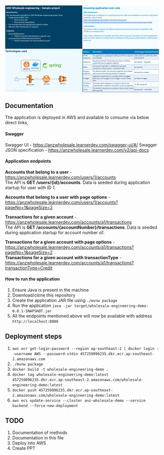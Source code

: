 ![Presentation slide](md-resources/presentation.png?raw=true "")

## Documentation
The application is deployed in AWS and available to consume via below direct links,
#### Swagger
Swagger UI - https://anzwholesale.learnerdev.com/swagger-ui/#/
Swagger JSON specification - https://anzwholesale.learnerdev.com/v2/api-docs

#### Application endpoints
**Accounts that belong to a user** - https://anzwholesale.learnerdev.com/users/1/accounts  
The API is **GET /users/{id}/accounts**. Data is seeded during application startup for user with ID *1*.

**Accounts that belong to a user with page options** - https://anzwholesale.learnerdev.com/users/1/accounts?pageNo=1&pageSize=2

**Transactions for a given account** - https://anzwholesale.learnerdev.com/accounts/a1/transactions  
The API is **GET /accounts/{accountNumber}/transactions**. Data is seeded during application startup for account number *a1*.

**Transactions for a given account with page options** - https://anzwholesale.learnerdev.com/accounts/a1/transactions?pageNo=1&pageSize=2  
**Transactions for a given account with transactionType** - https://anzwholesale.learnerdev.com/accounts/a1/transactions?transactionType=Credit


#### How to run the application
1. Ensure Java is present in the machine
2. Download/clone this repository
3. Create the application JAR file using `./mvnw package`
4. Run the application `java -jar target/wholesale-engineering-demo-0.0.1-SNAPSHOT.jar`
5. All the endpoints mentioned above will now be available with address `http://localhost:8080`

## Deployment steps
1. `aws ecr get-login-password --region ap-southeast-2 | docker login --username AWS --password-stdin 457259096235.dkr.ecr.ap-southeast-2.amazonaws.com`
2. `./mvnw package`
3. `docker build -t wholesale-engineering-demo .`
4. `docker tag wholesale-engineering-demo:latest 457259096235.dkr.ecr.ap-southeast-2.amazonaws.com/wholesale-engineering-demo:latest`
5. `docker push 457259096235.dkr.ecr.ap-southeast-2.amazonaws.com/wholesale-engineering-demo:latest`
6. `aws ecs update-service --cluster anz-wholesale-demo --service backend --force-new-deployment`

## TODO
1. Documentation of methods
2. Documentation in this file
3. Deploy into AWS
4. Create PPT
